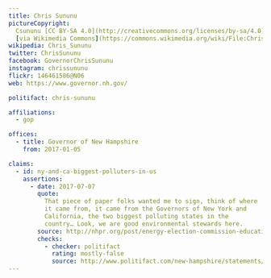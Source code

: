 ```yaml
---
title: Chris Sununu
pictureCopyright:
  Csununu [CC BY-SA 4.0](http://creativecommons.org/licenses/by-sa/4.0),
  [via Wikimedia Commons](https://commons.wikimedia.org/wiki/File:Christopher_T_Sununu.jpg)
wikipedia: Chris_Sununu
twitter: ChrisSununu
facebook: GovernorChrisSununu
instagram: chrissununu
flickr: 146461586@N06
web: https://www.governor.nh.gov/

politifact: chris-sununu

affiliations:
  - gop

offices:
  - title: Governor of New Hampshire
    from: 2017-01-05

claims:
  - id: ny-and-ca-biggest-polluters-in-us
    assertions:
      - date: 2017-07-07
        quote:
          That piece of paper folks wanted me to sign, think of where
          it came from, it came from the Governors of New York and
          California, the two biggest polluting states in the
          country… Look, we are good environmental stewards here.
        source: http://nhpr.org/post/energy-election-commission-education-sununu-casts-himself-more-pragmatist-politician
        checks:
          - checker: politifact
            rating: mostly-false
            source: http://www.politifact.com/new-hampshire/statements/2017/jul/28/chris-sununu/nh-governor-calls-new-york-california-biggest-poll/
---
```

